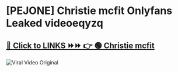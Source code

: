 
 # [PEJONE] Christie mcfit Onlyfans Leaked videoeqyzq

## <h2><a href="https://clipsfans.com/Christie_mcfit&ref=git">🔗 Click to LINKS ⏩⏩ 👉 🟢 Christie mcfit </a></h2>

<a href="https://clipsfans.com/Christie_mcfit&ref=git" rel="nofollow" data-target="animated-image.originalLink"><img src="https://i.ibb.co.com/xMMVF88/686577567.gif" alt="Viral Video Original" style="max-width: 100%; display: inline-block;" data-target="animated-image.originalImage"></a>

